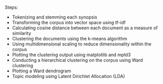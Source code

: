 Steps:

* Tokenizing and stemming each synopsis
* Transforming the corpus into vector space using tf-idf
* Calculating cosine distance between each document as a measure of similarity
* Clustering the documents using the k-means algorithm
* Using multidimensional scaling to reduce dimensionality within the corpus
* Plotting the clustering output using matplotlib and mpld3
* Conducting a hierarchical clustering on the corpus using Ward clustering
* Plotting a Ward dendrogram
* Topic modeling using Latent Dirichlet Allocation (LDA)
